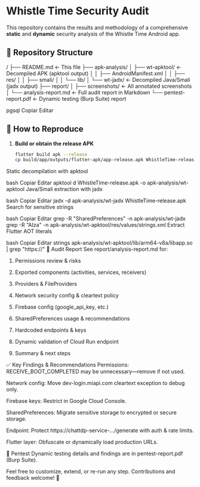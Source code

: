 # Whistle Time Security Audit

This repository contains the results and methodology of a comprehensive **static** and **dynamic** security analysis of the Whistle Time Android app.

## 📂 Repository Structure

/
├── README.md ← This file
├── apk-analysis/
│ ├── wt-apktool/ ← Decompiled APK (apktool output)
│ │ ├── AndroidManifest.xml
│ │ ├── res/
│ │ ├── smali/
│ │ └── lib/
│ └── wt-jadx/ ← Decompiled Java/Smali (jadx output)
├── report/
│ ├── screenshots/ ← All annotated screenshots
│ └── analysis-report.md ← Full audit report in Markdown
└── pentest-report.pdf ← Dynamic testing (Burp Suite) report

pgsql
Copiar
Editar

## 🔧 How to Reproduce

1. **Build or obtain the release APK**  
   ```bash
   flutter build apk --release
   cp build/app/outputs/flutter-apk/app-release.apk WhistleTime-release.apk
Static decompilation with apktool

bash
Copiar
Editar
apktool d WhistleTime-release.apk -o apk-analysis/wt-apktool
Java/Smali extraction with jadx

bash
Copiar
Editar
jadx -d apk-analysis/wt-jadx WhistleTime-release.apk
Search for sensitive strings

bash
Copiar
Editar
grep -R "SharedPreferences" -n apk-analysis/wt-jadx
grep -R "AIza"             -n apk-analysis/wt-apktool/res/values/strings.xml
Extract Flutter AOT literals

bash
Copiar
Editar
strings apk-analysis/wt-apktool/lib/arm64-v8a/libapp.so \
  | grep "https://"
📑 Audit Report
See report/analysis-report.md for:

1. Permissions review & risks

2. Exported components (activities, services, receivers)

3. Providers & FileProviders

4. Network security config & cleartext policy

5. Firebase config (google_api_key, etc.)

6. SharedPreferences usage & recommendations

7. Hardcoded endpoints & keys

8. Dynamic validation of Cloud Run endpoint

9. Summary & next steps

✅ Key Findings & Recommendations
Permissions: RECEIVE_BOOT_COMPLETED may be unnecessary—remove if not used.

Network config: Move dev-login.miapi.com cleartext exception to debug only.

Firebase keys: Restrict in Google Cloud Console.

SharedPreferences: Migrate sensitive storage to encrypted or secure storage.

Endpoint: Protect https://chattdp-service-.../generate with auth & rate limits.

Flutter layer: Obfuscate or dynamically load production URLs.

📖 Pentest
Dynamic testing details and findings are in pentest-report.pdf (Burp Suite).

Feel free to customize, extend, or re-run any step. Contributions and feedback welcome! 🚀
